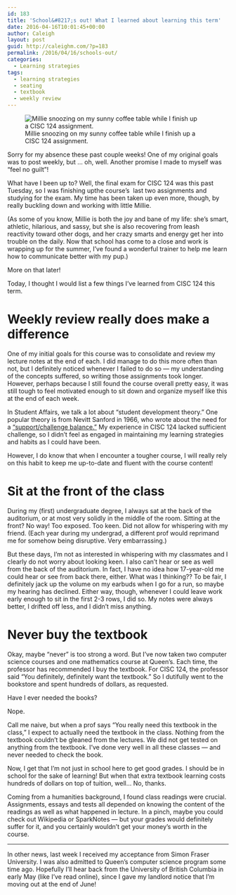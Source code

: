 ```yaml
---
id: 183
title: 'School&#8217;s out! What I learned about learning this term'
date: 2016-04-16T10:01:45+00:00
author: Caleigh
layout: post
guid: http://caleighm.com/?p=183
permalink: /2016/04/16/schools-out/
categories:
  - Learning strategies
tags:
  - learning strategies
  - seating
  - textbook
  - weekly review
---
```

<figure id="attachment_184" style="width: 400px" class="wp-caption alignleft"><img class="wp-image-184" src="http://i1.wp.com/caleighm.com/wp-content/uploads/2016/04/12983808_10101391370988991_3282687763203424453_o.jpg?resize=400%2C300" alt="Millie snoozing on my sunny coffee table while I finish up a CISC 124 assignment." srcset="http://i1.wp.com/caleighm.com/wp-content/uploads/2016/04/12983808_10101391370988991_3282687763203424453_o.jpg?resize=300%2C225 300w, http://i1.wp.com/caleighm.com/wp-content/uploads/2016/04/12983808_10101391370988991_3282687763203424453_o.jpg?resize=768%2C576 768w, http://i1.wp.com/caleighm.com/wp-content/uploads/2016/04/12983808_10101391370988991_3282687763203424453_o.jpg?w=1024 1024w" sizes="(max-width: 400px) 100vw, 400px" data-recalc-dims="1" /><figcaption class="wp-caption-text">Millie snoozing on my sunny coffee table while I finish up a CISC 124 assignment.</figcaption></figure> 

Sorry for my absence these past couple weeks! One of my original goals was to post weekly, but &#8230; oh, well. Another promise I made to myself was &#8220;feel no guilt&#8221;!

What have I been up to? Well, the final exam for CISC 124 was this past Tuesday, so I was finishing upthe course&#8217;s  last two assignments and studying for the exam. My time has been taken up even more, though, by really buckling down and working with little Millie.

(As some of you know, Millie is both the joy and bane of my life: she&#8217;s smart, athletic, hilarious, and sassy, but she is also recovering from leash reactivity toward other dogs, and her crazy smarts and energy get her into trouble on the daily. Now that school has come to a close and work is wrapping up for the summer, I&#8217;ve found a wonderful trainer to help me learn how to communicate better with my pup.)

More on that later!

Today, I thought I would list a few things I&#8217;ve learned from CISC 124 this term.

# Weekly review really does make a difference

One of my initial goals for this course was to consolidate and review my lecture notes at the end of each. I did manage to do this more often than not, but I definitely noticed whenever I failed to do so &#8212; my understanding of the concepts suffered, so writing those assignments took longer. However, perhaps because I still found the course overall pretty easy, it was still tough to feel motivated enough to sit down and organize myself like this at the end of each week.

In Student Affairs, we talk a lot about &#8220;student development theory.&#8221; One popular theory is from Nevitt Sanford in 1966, who wrote about the need for a [&#8220;support/challenge balance.&#8221;](https://imjoeboe.wordpress.com/2011/04/28/challenge-support/) My experience in CISC 124 lacked sufficient challenge, so I didn&#8217;t feel as engaged in maintaining my learning strategies and habits as I could have been.

However, I do know that when I encounter a tougher course, I will really rely on this habit to keep me up-to-date and fluent with the course content!

# Sit at the front of the class

During my (first) undergraduate degree, I always sat at the back of the auditorium, or at most very solidly in the middle of the room. Sitting at the front? No way! Too exposed. Too keen. Did not allow for whispering with my friend. (Each year during my undergrad, a different prof would reprimand me for somehow being disruptive. Very embarrassing.)

But these days, I&#8217;m not as interested in whispering with my classmates and I clearly do not worry about looking keen. I also can&#8217;t hear or see as well from the back of the auditorium. In fact, I have no idea how 17-year-old me could hear or see from back there, either. What was I thinking?? To be fair, I definitely jack up the volume on my earbuds when I go for a run, so maybe my hearing has declined. Either way, though, whenever I could leave work early enough to sit in the first 2-3 rows, I did so. My notes were always better, I drifted off less, and I didn&#8217;t miss anything.

# Never buy the textbook

Okay, maybe &#8220;never&#8221; is too strong a word. But I&#8217;ve now taken two computer science courses and one mathematics course at Queen&#8217;s. Each time, the professor has recommended I buy the textbook. For CISC 124, the professor said &#8220;You definitely, definitely want the textbook.&#8221; So I dutifully went to the bookstore and spent hundreds of dollars, as requested.

Have I ever needed the books?

Nope.

Call me naive, but when a prof says &#8220;You really need this textbook in the class,&#8221; I expect to actually need the textbook in the class. Nothing from the textbook couldn&#8217;t be gleaned from the lectures. We did not get tested on anything from the textbook. I&#8217;ve done very well in all these classes &#8212; and never needed to check the book.

Now, I get that I&#8217;m not just in school here to get good grades. I should be in school for the sake of learning! But when that extra textbook learning costs hundreds of dollars on top of tuition, well&#8230; No, thanks.

Coming from a humanities background, I found class readings were crucial. Assignments, essays and tests all depended on knowing the content of the readings as well as what happened in lecture. In a pinch, maybe you could check out Wikipedia or SparkNotes &#8212; but your grades would definitely suffer for it, and you certainly wouldn&#8217;t get your money&#8217;s worth in the course.

* * *

In other news, last week I received my acceptance from Simon Fraser University. I was also admitted to Queen&#8217;s computer science program some time ago. Hopefully I&#8217;ll hear back from the University of British Columbia in early May (like I&#8217;ve read online), since I gave my landlord notice that I&#8217;m moving out at the end of June!